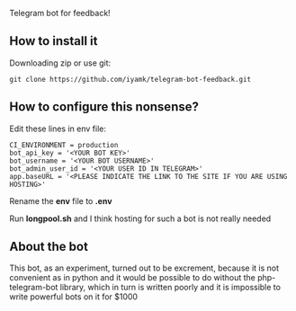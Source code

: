 Telegram bot for feedback!

## How to install it

Downloading zip or use git:
```
git clone https://github.com/iyamk/telegram-bot-feedback.git
```

## How to configure this nonsense?

Edit these lines in env file:
```
CI_ENVIRONMENT = production
bot_api_key = '<YOUR BOT KEY>'
bot_username = '<YOUR BOT USERNAME>'
bot_admin_user_id = '<YOUR USER ID IN TELEGRAM>'
app.baseURL = '<PLEASE INDICATE THE LINK TO THE SITE IF YOU ARE USING HOSTING>'
```
Rename the **env** file to **.env**

Run **longpool.sh** and I think hosting for such a bot is not really needed

## About the bot

This bot, as an experiment, turned out to be excrement, because it is not convenient as in python and it would be possible to do without the php-telegram-bot library, which in turn is written poorly and it is impossible to write powerful bots on it for $1000
